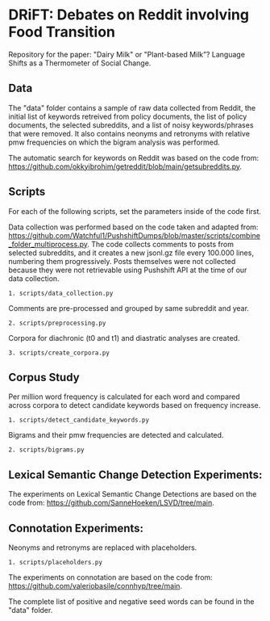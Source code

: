 # DRiFT: Debates on Reddit involving Food Transition

Repository for the paper: "Dairy Milk" or "Plant-based Milk”? Language Shifts as a Thermometer of Social Change.

## Data

The "data" folder contains a sample of raw data collected from Reddit, the initial list of keywords retreived from policy documents, the list of policy documents, the selected subreddits, and a list of noisy keywords/phrases that were removed. It also contains neonyms and retronyms with relative pmw frequencies on which the bigram analysis was performed.

The automatic search for keywords on Reddit was based on the code from: https://github.com/okkyibrohim/getreddit/blob/main/getsubreddits.py.

## Scripts

For each of the following scripts, set the parameters inside of the code first. 

Data collection was performed based on the code taken and adapted from: https://github.com/Watchful1/PushshiftDumps/blob/master/scripts/combine_folder_multiprocess.py.
The code collects comments to posts from selected subreddits, and it creates a new jsonl.gz file every 100.000 lines, numbering them progressively. Posts themselves were not collected because they were not retrievable using Pushshift API at the time of our data collection.

```
1. scripts/data_collection.py
```

Comments are pre-processed and grouped by same subreddit and year. 

```
2. scripts/preprocessing.py
```

Corpora for diachronic (t0 and t1) and diastratic analyses are created.

```
3. scripts/create_corpora.py
```

## Corpus Study

Per million word frequency is calculated for each word and compared across corpora to detect candidate keywords based on frequency increase.

```
1. scripts/detect_candidate_keywords.py
```
Bigrams and their pmw frequencies are detected and calculated.

```
2. scripts/bigrams.py
```

## Lexical Semantic Change Detection Experiments:

The experiments on Lexical Semantic Change Detections are based on the code from: https://github.com/SanneHoeken/LSVD/tree/main.

## Connotation Experiments:

Neonyms and retronyms are replaced with placeholders.
```
1. scripts/placeholders.py
```

The experiments on connotation are based on the code from: https://github.com/valeriobasile/connhyp/tree/main.

The complete list of positive and negative seed words can be found in the "data" folder.
